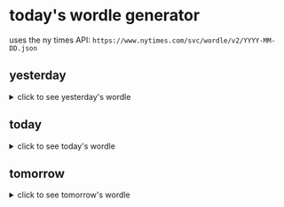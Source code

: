# today's wordle generator

uses the ny times API: `https://www.nytimes.com/svc/wordle/v2/YYYY-MM-DD.json`

## yesterday

<details>
    <summary>click to see yesterday's wordle</summary>

    barge

</details>

## today

<details>
    <summary>click to see today's wordle</summary>

    fiend

</details>

## tomorrow

<details>
    <summary>click to see tomorrow's wordle</summary>

    crone

</details>
